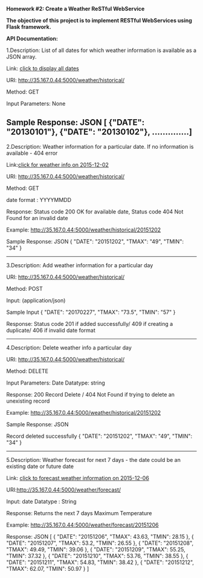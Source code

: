**Homework #2: Create a Weather ReSTful WebService**

**The objective of this project is to implement RESTful WebServices using Flask framework.**

**API Documentation:**
 
1.Description: List of all dates for which weather information is available as a JSON array. 

Link: [click to display all dates](http://35.167.0.44:5000/weather/historical/)

URI: http://35.167.0.44:5000/weather/historical/

Method: GET

Input Parameters: None

Sample Response:  JSON
[
{"DATE": "20130101"},
{"DATE": "20130102"},
..............]
---------------------------------------------------------------------------------------------------------------------

2.Description: Weather information for a particular date. If no information is available - 404 error

Link:[click for weather info on 2015-12-02](http://35.167.0.44:5000/weather/historical/20151202)

URI: http://35.167.0.44:5000/weather/historical/<date>

Method: GET

date format : YYYYMMDD

Response: Status code 200 OK for available date, Status code 404 Not Found for an invalid date

Example:
http://35.167.0.44:5000/weather/historical/20151202

Sample Response: JSON
{
  "DATE": "20151202",
  "TMAX": "49",
  "TMIN": "34"
}

----------------------------------------------------------------------------------------------------------------------
3.Description: Add weather information for a particular day

URI: http://35.167.0.44:5000/weather/historical/

Method: POST

Input: (application/json)

Sample Input 
{
  "DATE": "20170227",
  "TMAX": "73.5",
  "TMIN": "57"
}

Response: Status code 201 if added successfully/ 409 if creating a duplicate/ 406 if invalid date format

---------------------------------------------------------------------------------------------------------------
4.Description: Delete weather info a particular day

URI: http://35.167.0.44:5000/weather/historical/<date>

Method: DELETE

Input Parameters: Date <YYYYMMDD> 
Datatype: string

Response: 200 Record Delete / 404 Not Found if trying to delete an unexisting record

Example:
http://35.167.0.44:5000/weather/historical/20151202

Sample Response: JSON

Record deleted successfully
{
  "DATE": "20151202",
  "TMAX": "49",
  "TMIN": "34"
}

-------------------------------------------------------------------------------------------------------------------
5.Description: Weather forecast for next 7 days - the date could be an existing date or future date

Link: [click to forecast weather information on 2015-12-06](http://35.167.0.44:5000/weather/forecast/20151206)

URI:http://35.167.0.44:5000/weather/forecast/<date>

Input: date<YYYYMMDD>
Datatype : String

Response: Returns the next 7 days Maximum Temperature 

Example:
http://35.167.0.44:5000/weather/forecast/20151206

Response: JSON
[
  {
    "DATE": "20151206", 
    "TMAX": 43.63, 
    "TMIN": 28.15
  }, 
  {
    "DATE": "20151207", 
    "TMAX": 53.2, 
    "TMIN": 26.55
  }, 
  {
    "DATE": "20151208", 
    "TMAX": 49.49, 
    "TMIN": 39.06
  }, 
  {
    "DATE": "20151209", 
    "TMAX": 55.25, 
    "TMIN": 37.32
  }, 
  {
    "DATE": "20151210", 
    "TMAX": 53.76, 
    "TMIN": 38.55
  }, 
  {
    "DATE": "20151211", 
    "TMAX": 54.83, 
    "TMIN": 38.42
  }, 
  {
    "DATE": "20151212", 
    "TMAX": 62.07, 
    "TMIN": 50.97
  }
]
